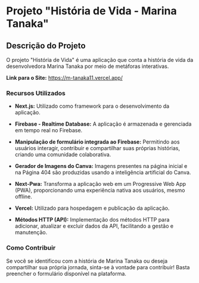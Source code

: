 # Projeto "História de Vida - Marina Tanaka"

## Descrição do Projeto

O projeto "História de Vida" é uma aplicação que conta a história de vida da desenvolvedora Marina Tanaka por meio de metáforas interativas.

**Link para o Site:** https://m-tanaka11.vercel.app/

### Recursos Utilizados

- **Next.js:** Utilizado como framework para o desenvolvimento da aplicação.

- **Firebase - Realtime Database:** A aplicação é armazenada e gerenciada em tempo real no Firebase.

- **Manipulação de formulário integrada ao Firebase:** Permitindo aos usuários interagir, contribuir e compartilhar suas próprias histórias, criando uma comunidade colaborativa.

- **Gerador de Imagens do Canva:** Imagens presentes na página inicial e na Página 404 são produzidas usando a inteligência artificial do Canva.

- **Next-Pwa:** Transforma a aplicação web em um Progressive Web App (PWA), proporcionando uma experiência nativa aos usuários, mesmo offline.

- **Vercel:** Utilizado para hospedagem e publicação da aplicação.

- **Métodos HTTP (API):** Implementação dos métodos HTTP para adicionar, atualizar e excluir dados da API, facilitando a gestão e manutenção.

### Como Contribuir

Se você se identificou com a história de Marina Tanaka ou deseja compartilhar sua própria jornada, sinta-se à vontade para contribuir! Basta preencher o formulário disponível na plataforma.

